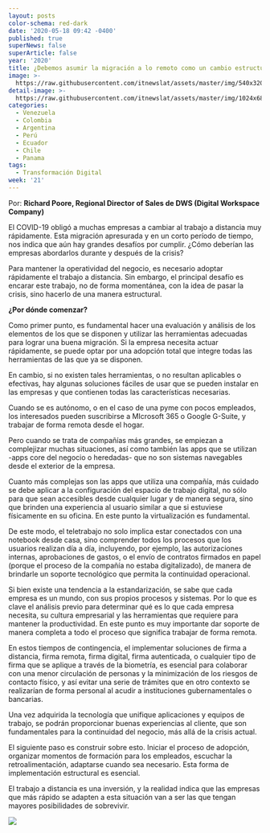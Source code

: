 ```yaml
---
layout: posts
color-schema: red-dark
date: '2020-05-18 09:42 -0400'
published: true
superNews: false
superArticle: false
year: '2020'
title: ¿Debemos asumir la migración a lo remoto como un cambio estructural?
image: >-
  https://raw.githubusercontent.com/itnewslat/assets/master/img/540x320/Richard-Poore-p.jpg
detail-image: >-
  https://raw.githubusercontent.com/itnewslat/assets/master/img/1024x680/Richard-Poore-g.jpg
categories:
  - Venezuela
  - Colombia
  - Argentina
  - Perú
  - Ecuador
  - Chile
  - Panama
tags:
  - Transformación Digital
week: '21'
---
```

Por: **Richard Poore, Regional Director of Sales de DWS (Digital Workspace Company)**

El COVID-19 obligó a muchas empresas a cambiar al trabajo a distancia muy rápidamente. Esta migración apresurada y en un corto período de tiempo, nos indica que aún hay grandes desafíos por cumplir. ¿Cómo deberían las empresas abordarlos durante y después de la crisis? 

Para  mantener la operatividad del negocio, es necesario adoptar rápidamente el trabajo a distancia. Sin embargo, el principal desafío es encarar este trabajo, no de forma momentánea, con la idea de pasar la crisis, sino hacerlo de una manera estructural.

**¿Por dónde comenzar?** 

Como primer punto, es fundamental hacer una evaluación y análisis de los elementos de los que se disponen y utilizar las herramientas adecuadas para lograr una buena migración. Si la empresa necesita actuar rápidamente, se puede optar por una adopción total que integre todas las herramientas de las que ya se disponen. 

En cambio, si no existen tales herramientas, o no resultan aplicables o efectivas, hay algunas soluciones fáciles de usar que se pueden instalar en las empresas y que contienen todas las características necesarias.

Cuando se es autónomo, o en el caso de una pyme con pocos empleados, los interesados pueden suscribirse a MIcrosoft 365 o Google G-Suite, y trabajar de forma remota desde el hogar.

Pero cuando se trata de compañías más grandes, se empiezan a complejizar muchas situaciones, así como también las apps que se utilizan -apps core del negocio o heredadas- que no son sistemas navegables desde el exterior de la empresa. 

Cuanto más complejas son las apps que utiliza una compañía, más cuidado se debe aplicar a la configuración del espacio de trabajo digital, no sólo para que sean accesibles desde cualquier lugar y de manera segura, sino que brinden una experiencia al usuario similar a que si estuviese físicamente en su oficina. En este punto la virtualización es fundamental.

De este modo, el teletrabajo no solo implica estar conectados con una notebook desde casa, sino comprender todos los procesos que los usuarios realizan día a día, incluyendo, por ejemplo, las autorizaciones internas, aprobaciones de gastos, o el envío de contratos firmados en papel (porque el proceso de la compañía no estaba digitalizado), de manera de brindarle un soporte tecnológico que permita la continuidad operacional.

Si bien existe una tendencia a la estandarización, se sabe que cada empresa es un mundo, con sus propios procesos y sistemas. Por lo que es clave el análisis previo para determinar  qué es lo que cada empresa necesita, su cultura empresarial y las herramientas que requiere para mantener la productividad. En este punto es muy importante dar soporte de manera completa a todo el proceso que significa trabajar de forma remota. 

En estos tiempos de contingencia, el implementar soluciones de firma a distancia, firma remota, firma digital, firma autenticada, o cualquier tipo de firma que se aplique a través de la biometría, es esencial para colaborar con una menor circulación de personas y la minimización de los riesgos de contacto físico, y así evitar una serie de trámites que en otro contexto se realizarían de forma personal al acudir a instituciones gubernamentales o bancarias. 

Una vez adquirida la tecnología que unifique aplicaciones y equipos de trabajo, se podrán proporcionar buenas experiencias al cliente, que son fundamentales para la continuidad del negocio, más allá de la crisis actual.

El siguiente paso es construir sobre esto. Iniciar el proceso de adopción, organizar momentos de formación para los empleados, escuchar la retroalimentación, adaptarse cuando sea necesario. Esta forma de implementación estructural es esencial. 

El trabajo a distancia es una inversión, y la realidad indica que las empresas que más rápido se adapten a esta situación van a ser las que tengan mayores posibilidades de sobrevivir.

<img src="https://tracker.metricool.com/c3po.jpg?hash=56f88a41e39ab42c063cc51676587a04"/>